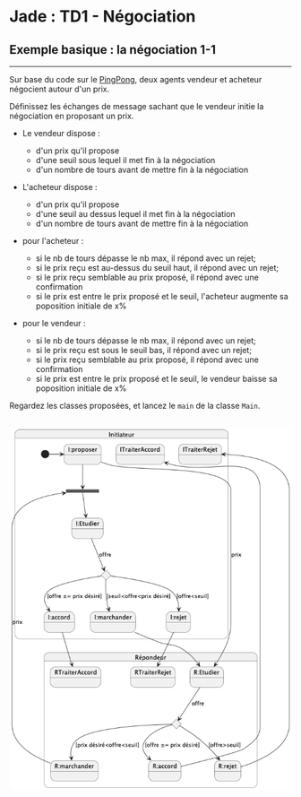# Jade : TD1 - Négociation

## Exemple basique : la négociation 1-1 

---

Sur base du code sur le [PingPong](https://github.com/EmmanuelADAM/jade/blob/master/pingPong/), deux agents 
vendeur et acheteur négocient autour d'un prix.

Définissez les échanges de message sachant que le vendeur initie la négociation en proposant un prix.
 - Le vendeur dispose : 
   - d'un prix qu'il propose
   - d'une seuil sous lequel il met fin à la négociation
   - d'un nombre de tours avant de mettre fin à la négociation

 - L'acheteur dispose :
   - d'un prix qu'il propose
   - d'une seuil au dessus lequel il met fin à la négociation
   - d'un nombre de tours avant de mettre fin à la négociation

 - pour l'acheteur : 
   - si le nb de tours dépasse le nb max, il répond avec un rejet;
   - si le prix reçu est au-dessus du seuil haut, il répond avec un rejet;
   - si le prix reçu semblable au prix proposé, il répond avec une confirmation
   - si le prix est entre le prix proposé et le seuil, l'acheteur augmente sa poposition initiale de x%

- pour le vendeur :
  - si le nb de tours dépasse le nb max, il répond avec un rejet;
  - si le prix reçu est sous le seuil bas, il répond avec un rejet;
  - si le prix reçu semblable au prix proposé, il répond avec une confirmation
  - si le prix est entre le prix proposé et le seuil, le vendeur baisse sa poposition initiale de x%

Regardez les classes proposées, et lancez le `main` de la classe `Main`.

![diagramme d'états du principe de négociation](negociation.png)
---